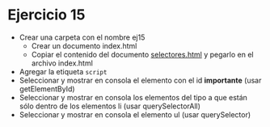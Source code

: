 # Ejercicio 15

* Crear una carpeta con el nombre ej15
  * Crear un documento index.html
  * Copiar el contenido del documento [selectores.html](ejemplos/selectores.html) y pegarlo en el archivo index.html
* Agregar la etiqueta `script`
* Seleccionar y mostrar en consola el elemento con el id **importante** (usar getElementById)
* Seleccionar y mostrar en consola los elementos del tipo a que están sólo dentro de los elementos li (usar querySelectorAll)
* Seleccionar y mostrar en consola el elemento ul (usar querySelector)